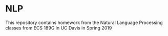 # NLP
This repository contains homework from the Natural Language Processing classes from ECS 189G in UC Davis in Spring 2019
